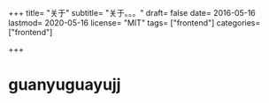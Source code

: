 +++
title= "关于"
subtitle= "关于。。。"
draft= false
date= 2016-05-16
lastmod= 2020-05-16
license= "MIT"
tags= ["frontend"]
categories= ["frontend"]

+++

# guanyuguayujj
